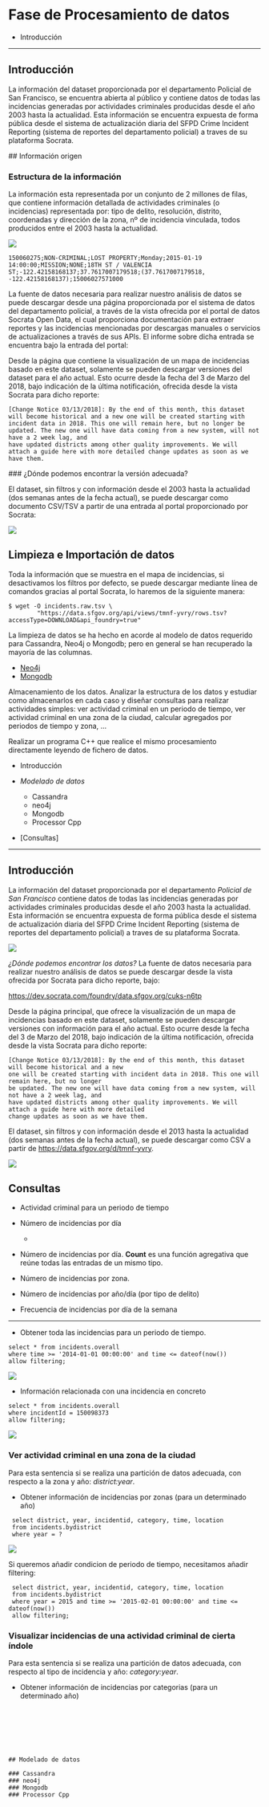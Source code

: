 
# Fase de Procesamiento de datos

* Introducción




----

## Introducción

La información del dataset proporcionada por el departamento Policial de San Francisco, se encuentra abierta al público y contiene datos de todas las incidencias generadas por actividades criminales producidas desde el año 2003 hasta la actualidad. Esta información se encuentra expuesta de forma pública desde el sistema de actualización diaria del SFPD Crime Incident Reporting (sistema de reportes del departamento policial) a traves de su plataforma Socrata.

## Información origen
### Estructura de la información
La información esta representada por un conjunto de 2 millones de filas, que contiene información detallada de actividades criminales (o incidencias) representada por: tipo de delito, resolución, distrito, coordenadas y dirección de la zona, nº de incidencia vinculada, todos producidos entre el 2003 hasta la actualidad.

![](docs/map.png)

```
150060275;NON-CRIMINAL;LOST PROPERTY;Monday;2015-01-19 14:00:00;MISSION;NONE;18TH ST / VALENCIA ST;-122.42158168137;37.7617007179518;(37.7617007179518, -122.42158168137);15006027571000
```

La fuente de datos necesaria para realizar nuestro análisis de datos se puede descargar desde una página proporcionada por el sistema de datos del departamento policial, a través de la vista ofrecida por el portal de datos Socrata Open Data, el cual proporciona documentación para extraer reportes y las incidencias mencionadas por descargas manuales o servicios de actualizaciones a través de sus APIs. El informe sobre dicha entrada se encuentra bajo la entrada del portal:

[](https://dev.socrata.com/foundry/data.sfgov.org/cuks-n6tp)

Desde la página que contiene la visualización de un mapa de incidencias basado en este dataset, solamente se pueden descargar versiones del dataset para el año actual. Esto ocurre desde la fecha del 3 de Marzo del 2018, bajo indicación de la última notificación, ofrecida desde la vista Socrata para dicho reporte:

```
[Change Notice 03/13/2018]: By the end of this month, this dataset will become historical and a new one will be created starting with incident data in 2018. This one will remain here, but no longer be updated. The new one will have data coming from a new system, will not have a 2 week lag, and 
have updated districts among other quality improvements. We will attach a guide here with more detailed change updates as soon as we have them.
```

### ¿Dónde podemos encontrar la versión adecuada?

El dataset, sin filtros y con información desde el 2003 hasta la actualidad (dos semanas antes de la fecha actual), se puede descargar como documento CSV/TSV a partir de una entrada al portal proporcionado por Socrata:

![](../docs/pre_download.png)


## Limpieza e Importación de datos


Toda la información que se muestra en el mapa de incidencias, si desactivamos los filtros por defecto, se puede descargar mediante línea de comandos gracias al portal Socrata, lo haremos de la siguiente manera:

```
$ wget -O incidents.raw.tsv \
  		"https://data.sfgov.org/api/views/tmnf-yvry/rows.tsv?accessType=DOWNLOAD&api_foundry=true"
```

La limpieza de datos se ha hecho en acorde al modelo de datos requerido para Cassandra,  Neo4j o Mongodb; pero en general se han recuperado la mayoría de las columnas. 


* [Neo4j](#neo4j/)
* [Mongodb](#mongodb/readme.md#importing-csv)






Almacenamiento de los datos. Analizar la estructura de los datos y estudiar como almacenarlos en cada caso y diseñar consultas para realizar actividades simples: ver actividad criminal en un periodo de tiempo, ver actividad criminal en una zona de la ciudad, calcular agregados por periodos de tiempo y zona, ... 

Realizar un programa C++ que realice el mismo procesamiento directamente leyendo de fichero de datos. 

* Introducción
* *Modelado de datos*
  * Cassandra
  * neo4j
  * Mongodb
  * Processor Cpp

* [Consultas]

---

## Introducción

La información del dataset proporcionada por el departamento _Policial de San Francisco_ contiene datos de todas las incidencias generadas por actividades criminales producidas desde el año 2003 hasta la actualidad. Esta información se encuentra expuesta de forma pública desde el sistema de actualización diaria del SFPD Crime Incident Reporting (sistema de reportes del departamento policial) a traves de su plataforma Socrata.

![](../docs/map.png)

*¿Dónde podemos encontrar los datos?* La fuente de datos necesaria para realizar nuestro análisis de datos se puede descargar desde la vista ofrecida por Socrata para dicho reporte, bajo: 

https://dev.socrata.com/foundry/data.sfgov.org/cuks-n6tp

Desde la página principal, que ofrece la visualización de un mapa de incidencias basado en este dataset, solamente se pueden descargar versiones con información para el año actual. Esto ocurre desde la fecha del 3 de Marzo del 2018, bajo indicación de la última notificación, ofrecida desde la vista Socrata para dicho reporte:

```
[Change Notice 03/13/2018]: By the end of this month, this dataset will become historical and a new 
one will be created starting with incident data in 2018. This one will remain here, but no longer 
be updated. The new one will have data coming from a new system, will not have a 2 week lag, and 
have updated districts among other quality improvements. We will attach a guide here with more detailed 
change updates as soon as we have them.
```

El dataset, sin filtros y con información desde el 2013 hasta la actualidad (dos semanas antes de la fecha actual), se puede descargar como CSV a partir de https://data.sfgov.org/d/tmnf-yvry.

![](../docs/pre_download.png)



## Consultas


* Actividad criminal para un periodo de tiempo

* Número de incidencias por día
  * [](cassandra#)







* Número de incidencias por día. **Count** es una función agregativa que reúne todas las entradas de un mismo tipo.


* Número de incidencias por zona.


* Número de incidencias por año/día (por tipo de delito)


* Frecuencia de incidencias por día de la semana




---



* Obtener toda las incidencias para un periodo de tiempo. 

```
select * from incidents.overall
where time >= '2014-01-01 00:00:00' and time <= dateof(now())
allow filtering;
```

![](../docs/cassandra/queries/query_overall_periodtime.png)

* Información relacionada con una incidencia en concreto

```
select * from incidents.overall 
where incidentId = 150098373 
allow filtering;
```
![](../docs/cassandra/queries/query_getincident.png)

### Ver actividad criminal en una zona de la ciudad

Para esta sentencia si se realiza una partición de datos adecuada, con respecto a la zona y año: _district:year_.

* Obtener información de incidencias por zonas (para un determinado año)
```
 select district, year, incidentid, category, time, location 
 from incidents.bydistrict 
 where year = ?
```
![](../docs/cassandra/queries/query_bydistrict_incidents_year_2015.png)

Si queremos añadir condicion de periodo de tiempo, necesitamos añadir filtering:

```
 select district, year, incidentid, category, time, location 
 from incidents.bydistrict 
 where year = 2015 and time >= '2015-02-01 00:00:00' and time <= dateof(now())
 allow filtering;
```

### Visualizar incidencias de una actividad criminal de cierta índole

Para esta sentencia si se realiza una partición de datos adecuada, con respecto al tipo de incidencia y año: _category:year_.

* Obtener información de incidencias por categorias (para un determinado año)
```







## Modelado de datos

### Cassandra
### neo4j
### Mongodb
### Processor Cpp